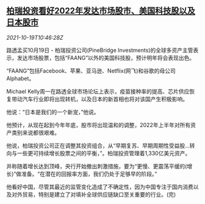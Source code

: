 <!--1634641263000-->
[柏瑞投资看好2022年发达市场股市、美国科技股以及日本股市](https://cn.reuters.com/article/pinebridge-investments-stocks-techs-1019-idCNKBS2H9130)
------

<div><i>2021-10-19T10:46:28Z</i></div><p>路透孟买10月19日 - 柏瑞投资公司(PineBridge Investments)的全球多资产主管表示，发达市场股票，包括“FAANG”以外的美国科技股，预计明年将会表现出色。</p><p>“FAANG”包括Facebook、苹果、亚马逊、Netflix(网飞)和谷歌的母公司Alphabet。</p><p>Michael Kelly周一在路透全球市场论坛上表示，疫苗接种率的提高、芯片供应恢复带动汽车行业即将出现转机，以及日本的新首相也将对该国产生积极影响。</p><p>他说：“日本是我们的一个新宠，”他说。</p><p>他预计，从现在起到今年年底，股市将出现温和的调整，2022年上半年对所有资产类别来说都很艰难。</p><p>他说，柏瑞投资公司正在调整其投资组合，从“早期复苏、早期周期性受益股...转向与一些更可持续增长股票之间的平衡，”。柏瑞投资管理着1,330亿美元资产。</p><p>并称随着增长达到顶峰，央行开始撤出刺激措施，要为“更慢、更震荡平缓的(增长)”做准备。“在潜在的回报率方面，我们仍处于足够早的阶段。”</p><p>他看好中国，尽管其最近的监管变化造成了不确定性，因为中国专注于国内消费以及对外贸易，特别是建立了对填补全球供应链缺口至关重要的行业。(完)</p>

